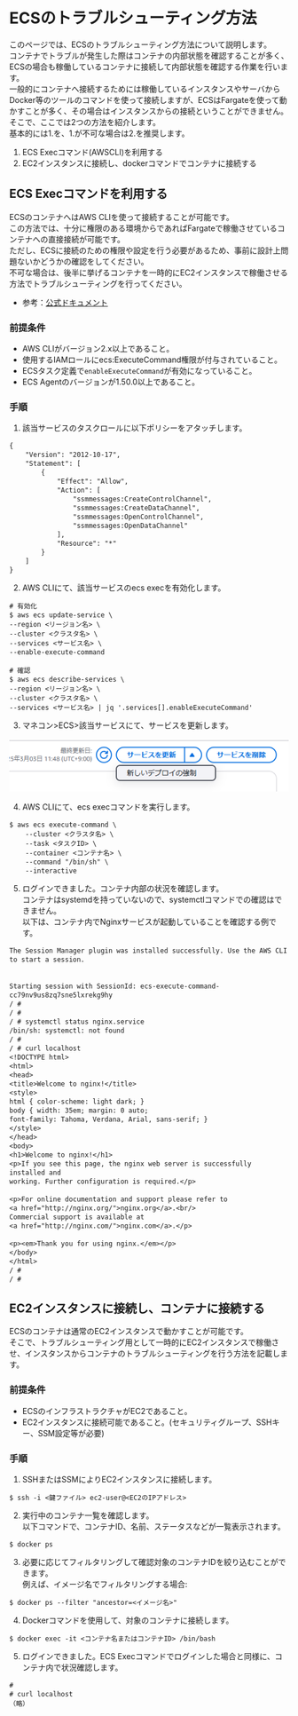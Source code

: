 # ECSのトラブルシューティング方法
このページでは、ECSのトラブルシューティング方法について説明します。  
コンテナでトラブルが発生した際はコンテナの内部状態を確認することが多く、ECSの場合も稼働しているコンテナに接続して内部状態を確認する作業を行います。    
一般的にコンテナへ接続するためには稼働しているインスタンスやサーバからDocker等のツールのコマンドを使って接続しますが、ECSはFargateを使って動かすことが多く、その場合はインスタンスからの接続ということができません。    
そこで、ここでは2つの方法を紹介します。  
基本的には1.を、1.が不可な場合は2.を推奨します。

1. ECS Execコマンド(AWSCLI)を利用する  
2. EC2インスタンスに接続し、dockerコマンドでコンテナに接続する   




## ECS Execコマンドを利用する
ECSのコンテナへはAWS CLIを使って接続することが可能です。  
この方法では、十分に権限のある環境からであればFargateで稼働させているコンテナへの直接接続が可能です。  
ただし、ECSに接続のための権限や設定を行う必要があるため、事前に設計上問題ないかどうかの確認をしてください。  
不可な場合は、後半に挙げるコンテナを一時的にEC2インスタンスで稼働させる方法でトラブルシューティングを行ってください。  

* 参考：[公式ドキュメント](https://docs.aws.amazon.com/ja_jp/AmazonECS/latest/developerguide/ecs-exec.html)  

### 前提条件
* AWS CLIがバージョン2.x以上であること。
* 使用するIAMロールにecs:ExecuteCommand権限が付与されていること。
* ECSタスク定義で`enableExecuteCommand`が有効になっていること。
* ECS Agentのバージョンが1.50.0以上であること。  

### 手順

1. 該当サービスのタスクロールに以下ポリシーをアタッチします。  
```
{
    "Version": "2012-10-17",
    "Statement": [
        {
            "Effect": "Allow",
            "Action": [
                "ssmmessages:CreateControlChannel",
                "ssmmessages:CreateDataChannel",
                "ssmmessages:OpenControlChannel",
                "ssmmessages:OpenDataChannel"
            ],
            "Resource": "*"
        }
    ]
}
```

2. AWS CLIにて、該当サービスのecs execを有効化します。
```
# 有効化
$ aws ecs update-service \
--region <リージョン名> \
--cluster <クラスタ名> \
--services <サービス名> \
--enable-execute-command

# 確認
$ aws ecs describe-services \
--region <リージョン名> \
--cluster <クラスタ名> \
--services <サービス名> | jq '.services[].enableExecuteCommand'
```

3. マネコン>ECS>該当サービスにて、サービスを更新します。 
  
![](./img/サービスの更新.png)

4. AWS CLIにて、ecs execコマンドを実行します。  
```
$ aws ecs execute-command \
    --cluster <クラスタ名> \
    --task <タスクID> \
    --container <コンテナ名> \
    --command "/bin/sh" \
    --interactive
```

5. ログインできました。コンテナ内部の状況を確認します。  
コンテナはsystemdを持っていないので、systemctlコマンドでの確認はできません。    
以下は、コンテナ内でNginxサービスが起動していることを確認する例です。  

```
The Session Manager plugin was installed successfully. Use the AWS CLI to start a session.


Starting session with SessionId: ecs-execute-command-cc79nv9us8zq7sne5lxrekg9hy
/ # 
/ # 
/ # systemctl status nginx.service
/bin/sh: systemctl: not found
/ # 
/ # curl localhost
<!DOCTYPE html>
<html>
<head>
<title>Welcome to nginx!</title>
<style>
html { color-scheme: light dark; }
body { width: 35em; margin: 0 auto;
font-family: Tahoma, Verdana, Arial, sans-serif; }
</style>
</head>
<body>
<h1>Welcome to nginx!</h1>
<p>If you see this page, the nginx web server is successfully installed and
working. Further configuration is required.</p>

<p>For online documentation and support please refer to
<a href="http://nginx.org/">nginx.org</a>.<br/>
Commercial support is available at
<a href="http://nginx.com/">nginx.com</a>.</p>

<p><em>Thank you for using nginx.</em></p>
</body>
</html>
/ # 
/ # 
```


## EC2インスタンスに接続し、コンテナに接続する
ECSのコンテナは通常のEC2インスタンスで動かすことが可能です。  
そこで、トラブルシューティング用として一時的にEC2インスタンスで稼働させ、インスタンスからコンテナのトラブルシューティングを行う方法を記載します。  

### 前提条件
* ECSのインフラストラクチャがEC2であること。  
* EC2インスタンスに接続可能であること。(セキュリティグループ、SSHキー、SSM設定等が必要)    
### 手順
1. SSHまたはSSMによりEC2インスタンスに接続します。  
```
$ ssh -i <鍵ファイル> ec2-user@<EC2のIPアドレス>
```
2. 実行中のコンテナ一覧を確認します。  
以下コマンドで、コンテナID、名前、ステータスなどが一覧表示されます。
```
$ docker ps
```

3. 必要に応じてフィルタリングして確認対象のコンテナIDを絞り込むことができます。   
例えば、イメージ名でフィルタリングする場合:  
```
$ docker ps --filter "ancestor=<イメージ名>"
```

4. Dockerコマンドを使用して、対象のコンテナに接続します。　    
```
$ docker exec -it <コンテナ名またはコンテナID> /bin/bash
```
    
5. ログインできました。ECS Execコマンドでログインした場合と同様に、コンテナ内で状況確認します。  
```
# 
# curl localhost
（略）
```